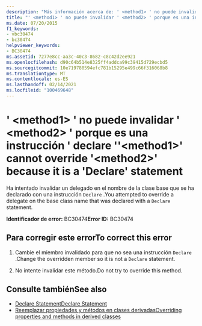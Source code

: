 ```yaml
---
description: "Más información acerca de: ' <method1> ' no puede invalidar ' <method2> ' porque es una instrucción ' declare '"
title: "' <method1> ' no puede invalidar ' <method2> ' porque es una instrucción ' declare '"
ms.date: 07/20/2015
f1_keywords:
- vbc30474
- bc30474
helpviewer_keywords:
- BC30474
ms.assetid: 7277e8cc-aa3c-40c3-8682-c8c42d2ee921
ms.openlocfilehash: d90c64b514e8325ff4addca99c39415d729ecbd5
ms.sourcegitcommit: 10e719780594efc781b15295e499c66f316068b8
ms.translationtype: MT
ms.contentlocale: es-ES
ms.lasthandoff: 02/14/2021
ms.locfileid: "100469648"
---
```

# <a name="method1-cannot-override-method2-because-it-is-a-declare-statement"></a><span data-ttu-id="56b7c-103">' \<method1> ' no puede invalidar ' \<method2> ' porque es una instrucción ' declare '</span><span class="sxs-lookup"><span data-stu-id="56b7c-103">'\<method1>' cannot override '\<method2>' because it is a 'Declare' statement</span></span>

<span data-ttu-id="56b7c-104">Ha intentado invalidar un delegado en el nombre de la clase base que se ha declarado con una instrucción `Declare` .</span><span class="sxs-lookup"><span data-stu-id="56b7c-104">You attempted to override a delegate on the base class name that was declared with a `Declare` statement.</span></span>  
  
 <span data-ttu-id="56b7c-105">**Identificador de error:** BC30474</span><span class="sxs-lookup"><span data-stu-id="56b7c-105">**Error ID:** BC30474</span></span>  
  
## <a name="to-correct-this-error"></a><span data-ttu-id="56b7c-106">Para corregir este error</span><span class="sxs-lookup"><span data-stu-id="56b7c-106">To correct this error</span></span>  
  
1. <span data-ttu-id="56b7c-107">Cambie el miembro invalidado para que no sea una instrucción `Declare` .</span><span class="sxs-lookup"><span data-stu-id="56b7c-107">Change the overridden member so it is not a `Declare` statement.</span></span>  
  
2. <span data-ttu-id="56b7c-108">No intente invalidar este método.</span><span class="sxs-lookup"><span data-stu-id="56b7c-108">Do not try to override this method.</span></span>  
  
## <a name="see-also"></a><span data-ttu-id="56b7c-109">Consulte también</span><span class="sxs-lookup"><span data-stu-id="56b7c-109">See also</span></span>

- [<span data-ttu-id="56b7c-110">Declare Statement</span><span class="sxs-lookup"><span data-stu-id="56b7c-110">Declare Statement</span></span>](../language-reference/statements/declare-statement.md)
- [<span data-ttu-id="56b7c-111">Reemplazar propiedades y métodos en clases derivadas</span><span class="sxs-lookup"><span data-stu-id="56b7c-111">Overriding properties and methods in derived classes</span></span>](../programming-guide/language-features/objects-and-classes/inheritance-basics.md#overriding-properties-and-methods-in-derived-classes)
